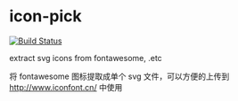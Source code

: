 # icon-pick
[![Build Status](https://travis-ci.org/yangg/icon-pick.svg)](https://travis-ci.org/yangg/icon-pick)

extract svg icons from fontawesome, .etc

将 fontawesome 图标提取成单个 svg 文件，可以方便的上传到 http://www.iconfont.cn/ 中使用
